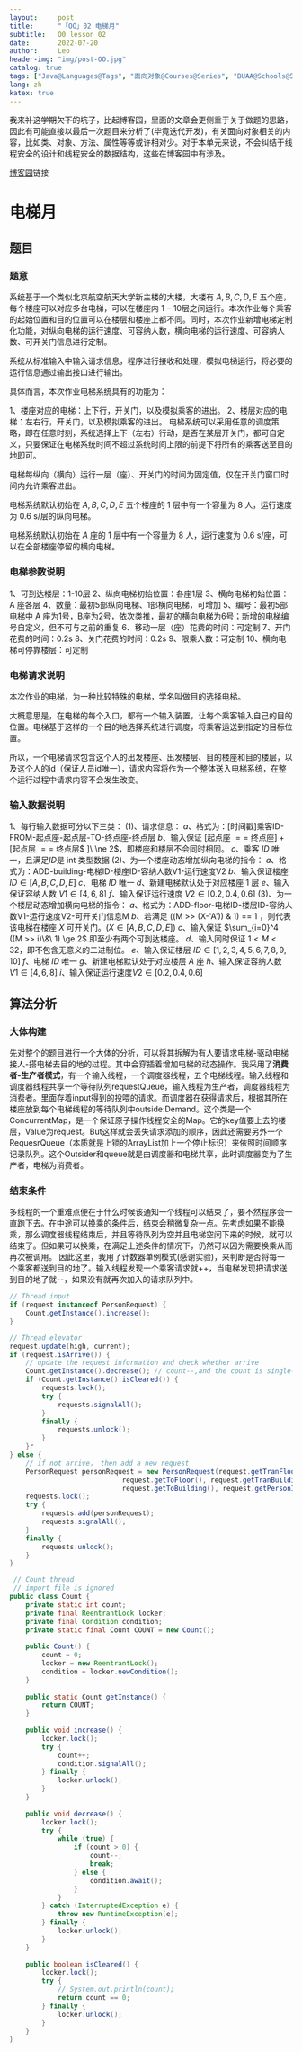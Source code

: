 ```yaml
---
layout:     post
title:      "「OO」02 电梯月"
subtitle:   O0 lesson 02
date:       2022-07-20
author:     Leo
header-img: "img/post-OO.jpg"
catalog: true
tags: ["Java@Languages@Tags", "面向对象@Courses@Series", "BUAA@Schools@Series"]
lang: zh
katex: true 
---
```


~~我来补这学期欠下的坑了~~，比起博客园，里面的文章会更侧重于关于做题的思路，因此有可能直接以最后一次题目来分析了(毕竟迭代开发)，有关面向对象相关的内容，比如类、对象、方法、属性等等或许相对少。对于本单元来说，不会纠结于线程安全的设计和线程安全的数据结构，这些在博客园中有涉及。

[博客园](https://www.cnblogs.com/LogicLee/p/16215692.html)链接

# 电梯月

## 题目

### 题意

系统基于一个类似北京航空航天大学新主楼的大楼，大楼有 $A,B,C,D,E$ 五个座，每个楼座可以对应多台电梯，可以在楼座内 $1-10$​​ 层之间运行。本次作业每个乘客的起始位置和目的位置可以在楼层和楼座上都不同。同时，本次作业新增电梯定制化功能，对纵向电梯的运行速度、可容纳人数，横向电梯的运行速度、可容纳人数、可开关门信息进行定制。

系统从标准输入中输入请求信息，程序进行接收和处理，模拟电梯运行，将必要的运行信息通过输出接口进行输出。

具体而言，本次作业电梯系统具有的功能为：

$1、$楼座对应的电梯：上下行，开关门，以及模拟乘客的进出。
$2、$楼层对应的电梯：左右行，开关门，以及模拟乘客的进出。
电梯系统可以采用任意的调度策略，即在任意时刻，系统选择上下（左右）行动，是否在某层开关门，都可自定义，只要保证在电梯系统时间不超过系统时间上限的前提下将所有的乘客送至目的地即可。

电梯每纵向（横向）运行一层（座）、开关门的时间为固定值，仅在开关门窗口时间内允许乘客进出。

电梯系统默认初始在 $A,B,C,D,E$ 五个楼座的 $1$ 层中有一个容量为 $8$ 人，运行速度为 $0.6$​ s/层的纵向电梯。

电梯系统默认初始在 $A$​ 座的 $1$​ 层中有一个容量为 $8$​ 人，运行速度为 $0.6$​ s/座，可以在全部楼座停留的横向电梯。

### 电梯参数说明

$1、$可到达楼层：1-10层
$2、$纵向电梯初始位置：各座1层
$3、$横向电梯初始位置：A 座各层
$4、$数量：最初5部纵向电梯、1部横向电梯，可增加
$5、$编号：最初5部电梯中 A 座为1号，B座为2号，依次类推，最初的横向电梯为6号；新增的电梯编号自定义，但不可与之前的重复
$6、$移动一层（座）花费的时间：可定制
$7、$开门花费的时间：0.2s
$8、$关门花费的时间：0.2s
$9、$限乘人数：可定制
$10、$横向电梯可停靠楼层：可定制

### 电梯请求说明

本次作业的电梯，为一种比较特殊的电梯，学名叫做目的选择电梯。

大概意思是，在电梯的每个入口，都有一个输入装置，让每个乘客输入自己的目的位置。电梯基于这样的一个目的地选择系统进行调度，将乘客运送到指定的目标位置。

所以，一个电梯请求包含这个人的出发楼座、出发楼层、目的楼座和目的楼层，以及这个人的id（保证人员id唯一），请求内容将作为一个整体送入电梯系统，在整个运行过程中请求内容不会发生改变。

### 输入数据说明

$1、$每行输入数据可分以下三类：
$(1)、$请求信息：
$a、$格式为：[时间戳]乘客ID-FROM-起点座-起点层-TO-终点座-终点层
$b、$输入保证 $[$起点座 $==$ 终点座$] + [$起点层 $==$ 终点层$ ]\ \ne 2$，即楼座和楼层不会同时相同。
$c、$乘客 $ID$ 唯一，且满足$ID$是 int 类型数据
$(2)、$为一个楼座动态增加纵向电梯的指令：
$a、$格式为：ADD-building-电梯ID-楼座ID-容纳人数V1-运行速度V2
$b、$输入保证楼座 $ID \in [A,B,C,D,E]$
$c、$电梯 $ID$ 唯一
$d、$新建电梯默认处于对应楼座 $1$ 层
$e、$输入保证容纳人数 $V1 \in [4,6,8]$
$f、$输入保证运行速度 $V2 \in [0.2, 0.4, 0.6]$
$(3)、$为一个楼层动态增加横向电梯的指令：
$a、$格式为：ADD-floor-电梯ID-楼层ID-容纳人数V1-运行速度V2-可开关门信息M
$b、$若满足 ((M >> (X-'A')) & 1) == 1 ，则代表该电梯在楼座 $X$ 可开关门。$(X \in [A,B,C,D,E])$
$c、$输入保证 $\sum_{i=0}^4 ((M >> i)\&\ 1) \ge 2$.即至少有两个可到达楼座。
$d、$输入同时保证 $1 \lt M \lt 32$，即不包含无意义的二进制位。
$e、$输入保证楼层 $ID \in [1,2,3,4,5,6,7,8,9,10]$
$f、$电梯 $ID$ 唯一
$g、$新建电梯默认处于对应楼层 $A$ 座
$h、$输入保证容纳人数$V1 \in [4,6,8]$
$i、$输入保证运行速度$V2 \in [0.2, 0.4, 0.6]$

## 算法分析

### 大体构建

先对整个的题目进行一个大体的分析，可以将其拆解为有人要请求电梯-驱动电梯接人-搭电梯去目的地的过程。其中会穿插着增加电梯的动态操作。我采用了**消费者-生产者模式**，有一个输入线程，一个调度器线程，五个电梯线程。输入线程和调度器线程共享一个等待队列requestQueue，输入线程为生产者，调度器线程为消费者。里面存着input得到的投喂的请求。而调度器在获得请求后，根据其所在楼座放到每个电梯线程的等待队列中outside:Demand。这个类是一个ConcurrentMap，是一个保证原子操作线程安全的Map。它的key值要上去的楼层，Value为request。But这样就会丢失请求添加的顺序，因此还需要另外一个RequesrQueue（本质就是上锁的ArrayList加上一个停止标识）来依照时间顺序记录队列。这个Outsider和queue就是由调度器和电梯共享，此时调度器变为了生产者，电梯为消费者。

### 结束条件

多线程的一个重难点便在于什么时候该通知一个线程可以结束了，要不然程序会一直跑下去。在中途可以换乘的条件后，结束会稍微复杂一点。先考虑如果不能换乘，那么调度器线程结束后，并且等待队列为空并且电梯空闲下来的时候，就可以结束了。但如果可以换乘，在满足上述条件的情况下，仍然可以因为需要换乘从而再次被调用。 因此这里，我用了计数器单例模式(感谢实验)，来判断是否将每一个乘客都送到目的地了。输入线程发现一个乘客请求就++，当电梯发现把请求送到目的地了就--，如果没有就再次加入的请求队列中。

```java
// Thread input
if (request instanceof PersonRequest) {
	Count.getInstance().increase();
}

// Thread elevator
request.update(high, current);
if (request.isArrive()) {
	// update the request information and check whether arrive
	Count.getInstance().decrease(); // count--,and the count is single-thread model
	if (Count.getInstance().isCleared()) {
		requests.lock();
		try {
			requests.signalAll();
		}
		finally {
			requests.unlock();
		}
	}r
} else {
	// if not arrive， then add a new request
	PersonRequest personRequest = new PersonRequest(request.getTranFloor(),
	                        request.getToFloor(), request.getTranBuilding(),
	                        request.getToBuilding(), request.getPersonId());
	requests.lock();
	try {
		requests.add(personRequest);
		requests.signalAll();
	}
	finally {
		requests.unlock();
	}
}
```

```java
 // Count thread
 // import file is ignored
public class Count {
    private static int count;
    private final ReentrantLock locker;
    private final Condition condition;
    private static final Count COUNT = new Count();
    
    public Count() {
        count = 0;
        locker = new ReentrantLock();
        condition = locker.newCondition();
    }
    
    public static Count getInstance() {
        return COUNT;
    }
    
    public void increase() {
        locker.lock();
        try {
            count++;
            condition.signalAll();
        } finally {
            locker.unlock();
        }
    }
    
    public void decrease() {
        locker.lock();
        try {
            while (true) {
                if (count > 0) {
                    count--;
                    break;
                } else {
                    condition.await();
                }
            }
        } catch (InterruptedException e) {
            throw new RuntimeException(e);
        } finally {
            locker.unlock();
        }
    }
    
    public boolean isCleared() {
        locker.lock();
        try {
            // System.out.println(count);
            return count == 0;
        } finally {
            locker.unlock();
        }
    }
}
```